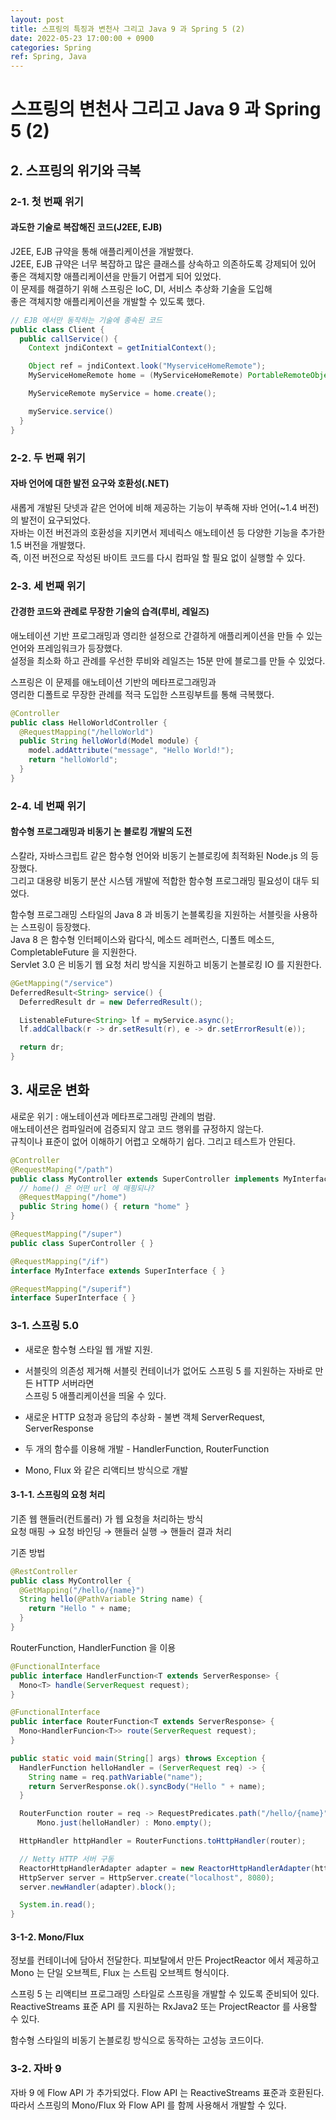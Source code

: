 ```yaml
---
layout: post
title: 스프링의 특징과 변천사 그리고 Java 9 과 Spring 5 (2)
date: 2022-05-23 17:00:00 + 0900
categories: Spring
ref: Spring, Java
---
```


# 스프링의 변천사 그리고 Java 9 과 Spring 5 (2)

## 2. 스프링의 위기와 극복

### 2-1. 첫 번째 위기 
#### 과도한 기술로 복잡해진 코드(J2EE, EJB)
J2EE, EJB 규약을 통해 애플리케이션을 개발했다.    
J2EE, EJB 규약은 너무 복잡하고 많은 클래스를 상속하고 의존하도록 강제되어 있어    
좋은 객체지향 애플리케이션을 만들기 어렵게 되어 있었다.    
이 문제를 해결하기 위해 스프링은 IoC, DI, 서비스 추상화 기술을 도입해   
좋은 객체지향 애플리케이션을 개발할 수 있도록 했다.

```java
// EJB 에서만 동작하는 기술에 종속된 코드
public class Client {
  public callService() {
    Context jndiContext = getInitialContext();

    Object ref = jndiContext.look("MyserviceHomeRemote");
    MyServiceHomeRemote home = (MyServiceHomeRemote) PortableRemoteObject.narrow(ref, MyServiceHomeRemoate.class);

    MyServiceRemote myService = home.create();

    myService.service()
  }
}
```

### 2-2. 두 번째 위기
#### 자바 언어에 대한 발전 요구와 호환성(.NET)
새롭게 개발된 닷넷과 같은 언어에 비해 제공하는 기능이 부족해 자바 언어(~1.4 버전)의 발전이 요구되었다.   
자바는 이전 버전과의 호환성을 지키면서 제네릭스 애노테이션 등 다양한 기능을 추가한 1.5 버전을 개발했다.    
즉, 이전 버전으로 작성된 바이트 코드를 다시 컴파일 할 필요 없이 실행할 수 있다.    

### 2-3. 세 번째 위기
#### 간경한 코드와 관례로 무장한 기술의 습격(루비, 레일즈)
애노테이션 기반 프로그래밍과 영리한 설정으로 간결하게 애플리케이션을 만들 수 있는 언어와 프레임워크가 등장했다.   
설정을 최소화 하고 관례를 우선한 루비와 레일즈는 15분 만에 블로그를 만들 수 있었다.   

스프링은 이 문제를 애노테이션 기반의 메타프로그래밍과      
영리한 디폴트로 무장한 관례를 적극 도입한 스프링부트를 통해 극복했다.    

```java
@Controller
public class HelloWorldController {
  @RequestMapping("/helloWorld")
  public String helloWorld(Model module) {
    model.addAttribute("message", "Hello World!");
    return "helloWorld";
  }
}
```

### 2-4. 네 번째 위기
#### 함수형 프로그래밍과 비동기 논 블로킹 개발의 도전
스칼라, 자바스크립트 같은 함수형 언어와 비동기 논블로킹에 최적화된 Node.js 의 등장했다.   
그리고 대용량 비동기 분산 시스템 개발에 적합한 함수형 프로그래밍 필요성이 대두 되었다.   

함수형 프로그래밍 스타일의 Java 8 과 비동기 논블록킹을 지원하는 서블릿을 사용하는 스프링이 등장했다.   
Java 8 은 함수형 인터페이스와 람다식, 메소드 레퍼런스, 디폴트 메소드, CompletableFuture 을 지원한다.   
Servlet 3.0 은 비동기 웹 요청 처리 방식을 지원하고 비동기 논블로킹 IO 를 지원한다.

```java
@GetMapping("/service")
DeferredResult<String> service() {
  DeferredResult dr = new DeferredResult();

  ListenableFuture<String> lf = myService.async();
  lf.addCallback(r -> dr.setResult(r), e -> dr.setErrorResult(e));

  return dr;
}
```

## 3. 새로운 변화
새로운 위기 : 애노테이션과 메타프로그래밍 관례의 범람.    
애노테이션은 컴파일러에 검증되지 않고 코드 행위를 규정하지 않는다.   
규칙이나 표준이 없어 이해하기 어렵고 오해하기 쉽다. 그리고 테스트가 안된다.   

```java
@Controller
@RequestMaping("/path")
public class MyController extends SuperController implements MyInterface {
  // home() 은 어떤 url 에 매핑되나?
  @RequestMapping("/home")
  public String home() { return "home" }
}

@RequestMapping("/super")
public class SuperController { }

@RequestMapping("/if")
interface MyInterface extends SuperInterface { }

@RequestMapping("/superif")
interface SuperInterface { }
```

### 3-1. 스프링 5.0
- 새로운 함수형 스타일 웹 개발 지원.    

- 서블릿의 의존성 제거해 서블릿 컨테이너가 없어도 스프링 5 를 지원하는 자바로 만든 HTTP 서버라면   
스프링 5 애플리케이션을 띄울 수 있다.    

- 새로운 HTTP 요청과 응답의 추상화 - 불변 객체 ServerRequest, ServerResponse   

- 두 개의 함수를 이용해 개발 - HandlerFunction, RouterFunction    

- Mono<T>, Flux<T> 와 같은 리액티브 방식으로 개발

#### 3-1-1. 스프링의 요청 처리

기존 웹 핸들러(컨트롤러) 가 웹 요청을 처리하는 방식    
요청 매핑 → 요청 바인딩 → 핸들러 실행 → 핸들러 결과 처리

기존 방법
```java
@RestController
public class MyController {
  @GetMapping("/hello/{name}")
  String hello(@PathVariable String name) {
    return "Hello " + name;
  }
}
```

RouterFunction, HandlerFunction 을 이용
```java
@FunctionalInterface
public interface HandlerFunction<T extends ServerResponse> {
  Mono<T> handle(ServerRequest request);
}

@FunctionalInterface
public interface RouterFunction<T extends ServerResponse> { 
  Mono<HandlerFuncion<T>> route(ServerRequest request);
}

public static void main(String[] args) throws Exception {
  HandlerFunction helloHandler = (ServerRequest req) -> {
    String name = req.pathVariable("name");
    return ServerResponse.ok().syncBody("Hello " + name);
  }

  RouterFunction router = req -> RequestPredicates.path("/hello/{name}").test(req) ?    
      Mono.just(helloHandler) : Mono.empty();

  HttpHandler httpHandler = RouterFunctions.toHttpHandler(router);

  // Netty HTTP 서버 구동
  ReactorHttpHandlerAdapter adapter = new ReactorHttpHandlerAdapter(httpHandler);
  HttpServer server = HttpServer.create("localhost", 8080);
  server.newHandler(adapter).block();

  System.in.read();
}
```

#### 3-1-2. Mono/Flux
정보를 컨테이너에 담아서 전달한다. 피보탈에서 만든 ProjectReactor 에서 제공하고    
Mono 는 단일 오브젝트, Flux 는 스트림 오브젝트 형식이다.   

스프링 5 는 리액티브 프로그래밍 스타일로 스프링을 개발할 수 있도록 준비되어 있다.   
ReactiveStreams 표준 API 를 지원하는 RxJava2 또는 ProjectReactor 를 사용할 수 있다.    

함수형 스타일의 비동기 논블로킹 방식으로 동작하는 고성능 코드이다.

### 3-2. 자바 9
자바 9 에 Flow API 가 추가되었다. Flow API 는 ReactiveStreams 표준과 호환된다.    
따라서 스프링의 Mono/Flux 와 Flow API 를 함께 사용해서 개발할 수 있다.
